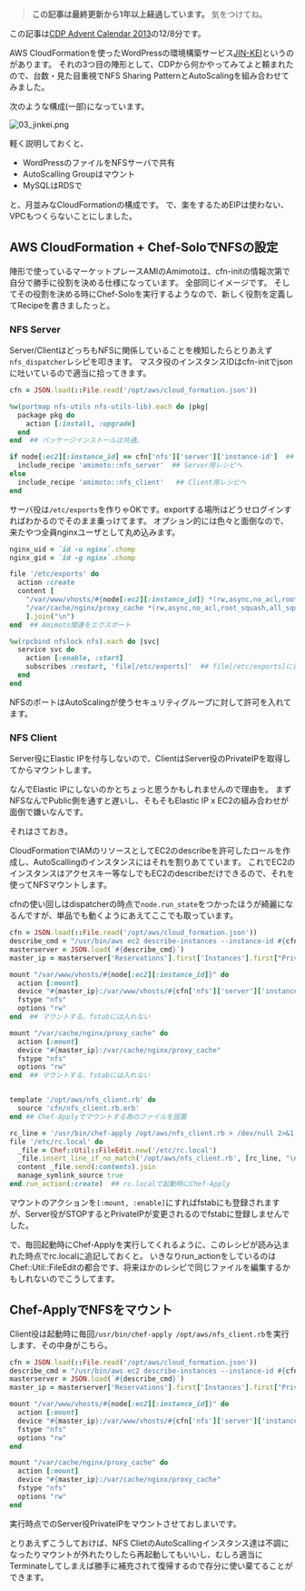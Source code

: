 <!-- too_old -->
> **この記事は最終更新から1年以上経過しています。** 気をつけてね。


この記事は[CDP Advent Calendar 2013](http://www.zusaar.com/event/1120006)の12/8分です。


AWS CloudFormationを使ったWordPressの環境構築サービス[JIN-KEI](http://ja.cloudhappy.net/)というのがあります。
それの3つ目の陣形として、CDPから何かやってみてよと頼まれたので、台数・見た目重視でNFS Sharing PatternとAutoScalingを組み合わせてみました。

次のような構成(一部)になっています。

![03_jinkei.png](https://qiita-image-store.s3.amazonaws.com/0/7454/35d42c36-2364-d8e5-607c-a76fab83b777.png "03_jinkei.png")

軽く説明しておくと、

- WordPressのファイルをNFSサーバで共有
- AutoScalling Groupはマウント
- MySQLはRDSで

と、月並みなCloudFormationの構成です。
で、楽をするためEIPは使わない、VPCもつくらないことにしました。


## AWS CloudFormation + Chef-SoloでNFSの設定

陣形で使っているマーケットプレースAMIのAmimotoは、cfn-initの情報次第で自分で勝手に役割を決める仕様になっています。
全部同じイメージです。
そしてその役割を決める時にChef-Soloを実行するようなので、新しく役割を定義してRecipeを書きましたっと。

### NFS Server

Server/ClientはどっちもNFSに関係していることを検知したらとりあえず`nfs_dispatcher`レシピを叩きます。
マスタ役のインスタンスIDはcfn-initでjsonに吐いているので適当に拾ってきます。


```Ruby:recipes/nfs_dispatcher.rb
cfn = JSON.load(::File.read('/opt/aws/cloud_formation.json'))

%w(portmap nfs-utils nfs-utils-lib).each do |pkg|
  package pkg do
    action [:install, :upgrade]
  end
end  ## パッケージインストールは共通。

if node[:ec2][:instance_id] == cfn['nfs']['server']['instance-id']  ## 自分がマスタ役のインスタンスIDかチェック
  include_recipe 'amimoto::nfs_server'  ## Server用レシピへ
else
  include_recipe 'amimoto::nfs_client'   ## Client用レシピへ
end
```

サーバ役は`/etc/exports`を作りゃOKです。exportする場所はどうせログインすればわかるのでそのまま乗っけてます。
オプション的には色々と面倒なので、来たやつ全員nginxユーザとして丸め込みます。

```Ruby:recipes/nfs_server.rb
nginx_uid = `id -u nginx`.chomp
nginx_gid = `id -g nginx`.chomp

file '/etc/exports' do
  action :create
  content [
    "/var/www/vhosts/#{node[:ec2][:instance_id]} *(rw,async,no_acl,root_squash,all_squash,anonuid=#{nginx_uid},anongid=#{nginx_gid})",
    "/var/cache/nginx/proxy_cache *(rw,async,no_acl,root_squash,all_squash,anonuid=#{nginx_uid},anongid=#{nginx_gid})"
    ].join("\n")
end  ## Amimoto関連をエクスポート

%w(rpcbind nfslock nfs).each do |svc|
  service svc do
    action [:enable, :start]
    subscribes :restart, 'file[/etc/exports]'  ## file[/etc/exports]に変更があったらとりあえず関連サービスをリスタートする。
  end
end
```

NFSのポートはAutoScalingが使うセキュリティグループに対して許可を入れてます。


### NFS Client

Server役にElastic IPを付与しないので、ClientはServer役のPrivateIPを取得してからマウントします。

なんでElastic IPにしないのかとちょっと思うかもしれませんので理由を。
まずNFSなんでPublic側を通すと遅いし、そもそもElastic IP x EC2の組み合わせが面倒で嫌いなんです。

それはさておき。

CloudFormationでIAMのリソースとしてEC2のdescribeを許可したロールを作成し、AutoScallingのインスタンスにはそれを割りあてています。
これでEC2のインスタンスはアクセスキー等なしでもEC2のdescribeだけできるので、それを使ってNFSマウントします。

cfnの使い回しはdispatcherの時点で`node.run_state`をつかったほうが綺麗になるんですが、単品でも動くようにあえてここでも取っています。

```Ruby:recipes/nfs_client.rb
cfn = JSON.load(::File.read('/opt/aws/cloud_formation.json'))
describe_cmd = "/usr/bin/aws ec2 describe-instances --instance-id #{cfn['nfs']['server']['instance-id']} --region #{node.ec2[:placement_availability_zone].chop} " ## IAM Roleの権限を使ってServer役のインスタンス情報をゲット
masterserver = JSON.load(`#{describe_cmd}`)
master_ip = masterserver['Reservations'].first['Instances'].first["PrivateIpAddress"]

mount "/var/www/vhosts/#{node[:ec2][:instance_id]}" do
  action [:mount]
  device "#{master_ip}:/var/www/vhosts/#{cfn['nfs']['server']['instance-id']}"
  fstype "nfs"
  options "rw"
end  ## マウントする、fstabには入れない

mount "/var/cache/nginx/proxy_cache" do
  action [:mount]
  device "#{master_ip}:/var/cache/nginx/proxy_cache"
  fstype "nfs"
  options "rw"
end  ## マウントする、fstabには入れない


template '/opt/aws/nfs_client.rb' do
  source 'cfn/nfs_client.rb.erb'
end ## Chef-Applyでマウントする為のファイルを設置

rc_line = '/usr/bin/chef-apply /opt/aws/nfs_client.rb > /dev/null 2>&1'
file '/etc/rc.local' do
  _file = Chef::Util::FileEdit.new('/etc/rc.local')
  _file.insert_line_if_no_match('/opt/aws/nfs_client.rb', [rc_line, "\n"].join)
  content _file.send(:contents).join
  manage_symlink_source true
end.run_action(:create)  ## rc.localで起動時にChef-Apply
```

マウントのアクションを`[:mount, :enable]`にすればfstabにも登録されますが、Server役がSTOPするとPrivateIPが変更されるのでfstabに登録しませんでした。

で、毎回起動時にChef-Applyを実行してくれるように、このレシピが読み込まれた時点でrc.localに追記しておくと。
いきなりrun_actionをしているのはChef::Util::FileEditの都合です、将来ほかのレシピで同じファイルを編集するかもしれないのでこうしてます。


## Chef-ApplyでNFSをマウント

Client役は起動時に毎回`/usr/bin/chef-apply /opt/aws/nfs_client.rb`を実行します、その中身がこちら。

```ruby:nfs_client.rb
cfn = JSON.load(::File.read('/opt/aws/cloud_formation.json'))
describe_cmd = "/usr/bin/aws ec2 describe-instances --instance-id #{cfn['nfs']['server']['instance-id']} --region #{node.ec2[:placement_availability_zone].chop} "
masterserver = JSON.load(`#{describe_cmd}`)
master_ip = masterserver['Reservations'].first['Instances'].first["PrivateIpAddress"]

mount "/var/www/vhosts/#{node[:ec2][:instance_id]}" do
  action [:mount]
  device "#{master_ip}:/var/www/vhosts/#{cfn['nfs']['server']['instance-id']}"
  fstype "nfs"
  options "rw"
end

mount "/var/cache/nginx/proxy_cache" do
  action [:mount]
  device "#{master_ip}:/var/cache/nginx/proxy_cache"
  fstype "nfs"
  options "rw"
end
```

実行時点でのServer役PrivateIPをマウントさせておしまいです。


とりあえずこうしておけば、NFS ClietのAutoScallingインスタンス達は不調になったりマウントが外れたりしたら再起動してもいいし、むしろ適当にTerminateしてしまえば勝手に補充されて復帰するので存分に使い棄てることができます。
